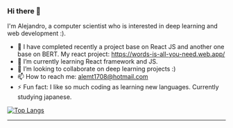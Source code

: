 ### Hi there 👋

I'm Alejandro, a computer scientist who is interested in deep learning and web development :). 


- 🔭 I have completed recently a project base on React JS and another one base on BERT. My react project: 
      https://words-is-all-you-need.web.app/
- 🌱 I’m currently learning React framework and JS.
- 👯 I’m looking to collaborate on deep learning projects :)
- 📫 How to reach me: alemt1708@hotmail.com 
- ⚡ Fun fact: I like so much coding as learning new languages. Currently studying japanese.

<!--
**jalex3421/jalex3421** is a ✨ _special_ ✨ repository because its `README.md` (this file) appears on your GitHub profile.

Here are some ideas to get you started:
-->



[![Top Langs](https://github-readme-stats.vercel.app/api/top-langs/?username=jalex3421&layout=compact)](https://github.com/anuraghazra/github-readme-stats)

-----------------------------------------------------------------------------------------------------------------------------------------------------------

